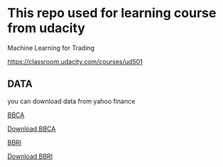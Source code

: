 # This repo used for learning course from udacity

Machine Learning for Trading

https://classroom.udacity.com/courses/ud501

## DATA

you can download data from yahoo finance

[BBCA](https://finance.yahoo.com/quote/BBCA.JK/history?period1=1086652800&period2=1613001600&interval=1d&filter=history&frequency=1d&includeAdjustedClose=true)

[Download BBCA](https://query1.finance.yahoo.com/v7/finance/download/BBCA.JK?period1=1086652800&period2=1613001600&interval=1d&events=history&includeAdjustedClose=true)

[BBRI](https://finance.yahoo.com/quote/BBRI.JK/history?period1=1068422400&period2=1613001600&interval=1d&filter=history&frequency=1d&includeAdjustedClose=true)

[Download BBRI](https://query1.finance.yahoo.com/v7/finance/download/BBRI.JK?period1=1068422400&period2=1613001600&interval=1d&events=history&includeAdjustedClose=true)
